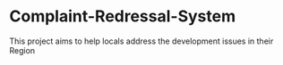 # Complaint-Redressal-System
This project aims to help locals address the development issues in their Region
